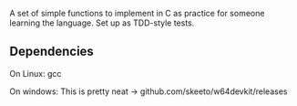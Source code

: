 A set of simple functions to implement in C as practice for someone learning the language. Set up as TDD-style tests.

## Dependencies
On Linux:
gcc

On windows:
This is pretty neat -> github.com/skeeto/w64devkit/releases
